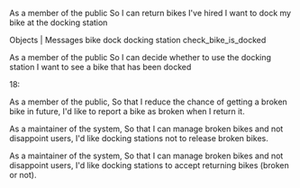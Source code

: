 As a member of the public
So I can return bikes I've hired
I want to dock my bike at the docking station


Objects            |     Messages
bike                     dock
docking station          check_bike_is_docked




As a member of the public
So I can decide whether to use the docking station
I want to see a bike that has been docked

18:

As a member of the public,
So that I reduce the chance of getting a broken bike in future,
I'd like to report a bike as broken when I return it.



As a maintainer of the system,
So that I can manage broken bikes and not disappoint users,
I'd like docking stations not to release broken bikes.

As a maintainer of the system,
So that I can manage broken bikes and not disappoint users,
I'd like docking stations to accept returning bikes (broken or not).
